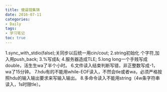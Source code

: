 ```yaml
---
title: 傻逼错集锦
date: 2016-07-11 
categories:
- Daily
tags:
- 学习笔记
toc: true
---
```


1.sync_with_stdio(false);关同步以后统一用cin/cout;
2.string初始化  个字符,加入用push_back;
3.%写成&;
4.服务器造成TLE;
5.long long一个手贱写成double，活生生wa了半个小时。
6.文件读入结束判断写错，非正整数写成-1，wa了15分钟。
7.hdu有的不能用while-EOF读入，不然会tle或者wa，必须严格按照hdu的输入输出要求来写输入输出。
8.多命令读入不能用string（4w条字符串读入，1s时限tle）。